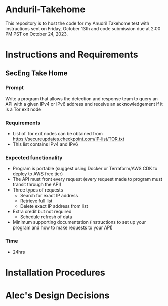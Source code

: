 # Anduril-Takehome
This repository is to host the code for my Anudril Takehome test with instructions sent on Friday, October 13th and code submission due at 2:00 PM PST on October 24, 2023.

# Instructions and Requirements

## SecEng Take Home

### Prompt

Write a program that allows the detection and response team to query an API with a given IPv4 or IPv6 address and
receive an acknowledgement if it is a Tor exit node

### Requirements

- List of Tor exit nodes can be obtained from https://secureupdates.checkpoint.com/IP-list/TOR.txt
- This list contains IPv4 and IPv6

### Expected functionality

- Program is portable (suggest using Docker or Terraform/AWS CDK to deploy to AWS free tier)
- The API must front every request (every request made to program must transit through the API)
- Three types of requests
  - Search for exact IP address
  - Retrieve full list
  - Delete exact IP address from list
- Extra credit but not required
  - Schedule refresh of data
- Minimum supporting documentation (instructions to set up your program and how to make requests to your API)

### Time
- 24hrs


# Installation Procedures



# Alec's Design Decisions
